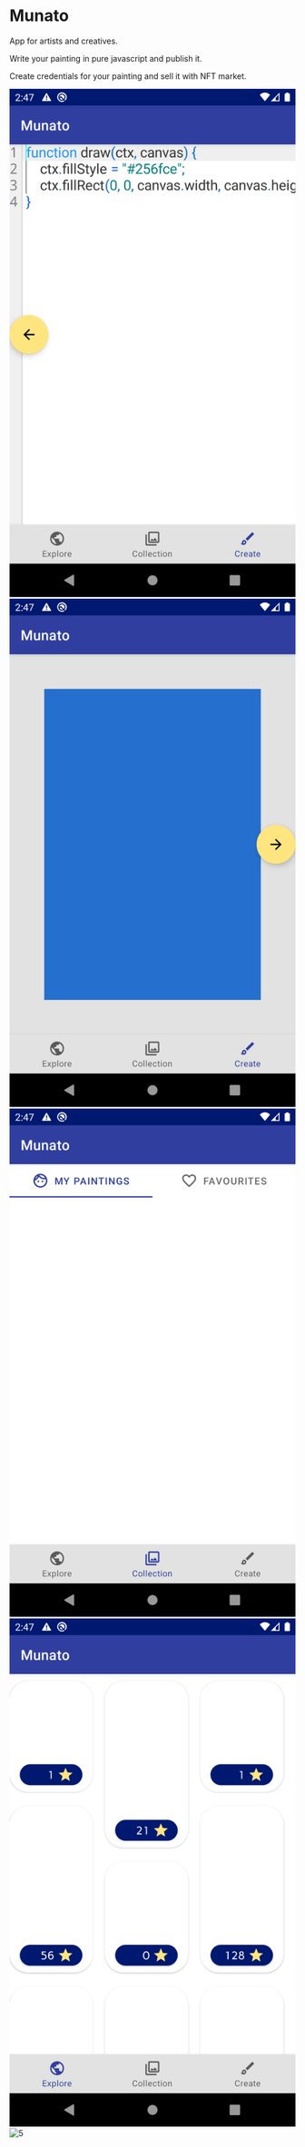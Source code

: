 # Munato

App for artists and creatives.

Write your painting in pure javascript and publish it.

Create credentials for your painting and sell it with NFT market.

![1](app/src/main/assets/screens/device-2021-07-14-024756.png)
![2](app/src/main/assets/screens/device-2021-07-14-024748.png)
![3](app/src/main/assets/screens/device-2021-07-14-024738.png)
![4](app/src/main/assets/screens/device-2021-07-14-024725.png)
![5](app/src/main/assets/screens/device-2021-07-14-024643.png)